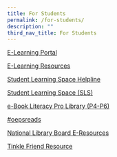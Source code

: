 ```yaml
---
title: For Students
permalink: /for-students/
description: ""
third_nav_title: For Students
---
```



<p><a href="https://sites.google.com/view/oepshbl/home?pli=1&authuser=3">E-Learning Portal</a></p>
<p><a href="/hbl-support-for-parents/">E-Learning Resources</a></p>
<p><a href="/sls-helpline/">Student Learning Space Helpline</a></p>
<p><a href="https://vle.learning.moe.edu.sg/login">Student Learning Space (SLS)</a></p>
<p><a href="https://slz02.scholasticlearningzone.com/resources/dp-int/dist/#/login3/student/SGPY3JD">e-Book Literacy Pro Library (P4-P6)</a></p>
<p><a href="https://padlet.com/operaestateprisch/oepsreads-7nbg5tn5wx8cpydc">#oepsreads</a></p>
<p><a href="https://schoolibrary.spydus.com.sg/eresourcespri/cgi-bin/spydus.exe/MSGTRN/WPAC/HOME">National Library Board E-Resources</a></p>
<p><a href="/tinkle-friend-resource/">Tinkle Friend Resource</a></p>